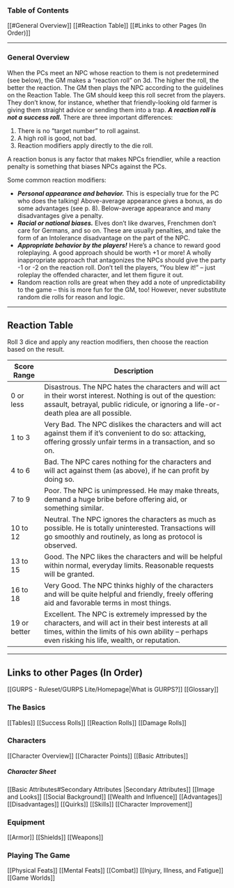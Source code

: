 ### Table of Contents
[[#General Overview]]
[[#Reaction Table]]
[[#Links to other Pages (In Order)]]

---
### General Overview
When the PCs meet an NPC whose reaction to them is not predetermined (see below), the GM makes a “reaction roll” on 3d. The higher the roll, the better the reaction. The GM then plays the NPC according to the guidelines on the Reaction Table. The GM should keep this roll secret from the players. They don’t know, for instance, whether that friendly-looking old farmer is giving them straight advice or sending them into a trap. ***A reaction roll is not a success roll.*** 
There are three important differences: 
1. There is no “target number” to roll against. 
2. A high roll is good, not bad. 
3. Reaction modifiers apply directly to the die roll. 

A reaction bonus is any factor that makes NPCs friendlier, while a reaction penalty is something that biases NPCs against the PCs.

Some common reaction modifiers: 
- ***Personal appearance and behavior.*** This is especially true for the PC who does the talking! Above-average appearance gives a bonus, as do some advantages (see p. 8). Below-average appearance and many disadvantages give a penalty. 
- ***Racial or national biases.*** Elves don’t like dwarves, Frenchmen don’t care for Germans, and so on. These are usually penalties, and take the form of an Intolerance disadvantage on the part of the NPC. 
- ***Appropriate behavior by the players!*** Here’s a chance to reward good roleplaying. A good approach should be worth +1 or more! A wholly inappropriate approach that antagonizes the NPCs should give the party -1 or -2 on the reaction roll. Don’t tell the players, “You blew it!” – just roleplay the offended character, and let them figure it out. 
- Random reaction rolls are great when they add a note of unpredictability to the game – this is more fun for the GM, too! However, never substitute random die rolls for reason and logic.

---
## Reaction Table
Roll 3 dice and apply any reaction modifiers, then choose the reaction based on the result.

| Score Range       | Description                                                                                                                                  |
|-------------------|----------------------------------------------------------------------------------------------------------------------------------------------|
| 0 or less         | Disastrous. The NPC hates the characters and will act in their worst interest. Nothing is out of the question: assault, betrayal, public ridicule, or ignoring a life-or-death plea are all possible. |
| 1 to 3            | Very Bad. The NPC dislikes the characters and will act against them if it’s convenient to do so: attacking, offering grossly unfair terms in a transaction, and so on. |
| 4 to 6            | Bad. The NPC cares nothing for the characters and will act against them (as above), if he can profit by doing so.                           |
| 7 to 9            | Poor. The NPC is unimpressed. He may make threats, demand a huge bribe before offering aid, or something similar.                            |
| 10 to 12          | Neutral. The NPC ignores the characters as much as possible. He is totally uninterested. Transactions will go smoothly and routinely, as long as protocol is observed. |
| 13 to 15          | Good. The NPC likes the characters and will be helpful within normal, everyday limits. Reasonable requests will be granted.                 |
| 16 to 18          | Very Good. The NPC thinks highly of the characters and will be quite helpful and friendly, freely offering aid and favorable terms in most things. |
| 19 or better      | Excellent. The NPC is extremely impressed by the characters, and will act in their best interests at all times, within the limits of his own ability – perhaps even risking his life, wealth, or reputation. |



---

## Links to other Pages (In Order)

[[GURPS - Ruleset/GURPS Lite/Homepage|What is GURPS?]]
[[Glossary]]
### The Basics
[[Tables]]
[[Success Rolls]]
[[Reaction Rolls]]
[[Damage Rolls]]

### Characters

[[Character Overview]]
[[Character Points]]
[[Basic Attributes]]
##### Character Sheet
[[Basic Attributes#Secondary Attributes |Secondary Attributes]]
[[Image and Looks]]
[[Social Background]]
[[Wealth and Influence]]
[[Advantages]]
[[Disadvantages]]
[[Quirks]]
[[Skills]]
[[Character Improvement]]

### Equipment

[[Armor]]
[[Shields]]
[[Weapons]]

### Playing The Game
[[Physical Feats]]
[[Mental Feats]]
[[Combat]]
[[Injury, Illness, and Fatigue]]
[[Game Worlds]]